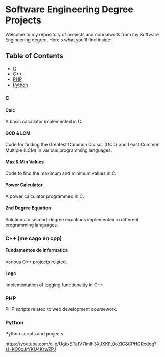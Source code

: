 # Software Engineering Degree Projects

Welcome to my repository of projects and coursework from my Software Engineering degree. Here's what you'll find inside:

## Table of Contents

- [C](#c)
- [C++](#c-1)
- [PHP](#php)
- [Python](#python)

### C

#### Calc

A basic calculator implemented in C.

#### GCD & LCM

Code for finding the Greatest Common Divisor (GCD) and Least Common Multiple (LCM) in various programming languages.

#### Max & Min Values

Code to find the maximum and minimum values in C.

#### Power Calculator

A power calculator programmed in C.

#### 2nd Degree Equation

Solutions to second-degree equations implemented in different programming languages.

### C++ (me cago en cpp)

#### Fundamentos de Informatica

Various C++ projects related.

#### Logs

Implementation of logging functionality in C++.

### PHP

PHP scripts related to web development coursework.

### Python

Python scripts and projects.

https://youtube.com/clip/UgkxETafV7ImIh3XJXKF_0oZlC8CPHGRcdqg?si=KO0cJrYKU4KrwZPJ
